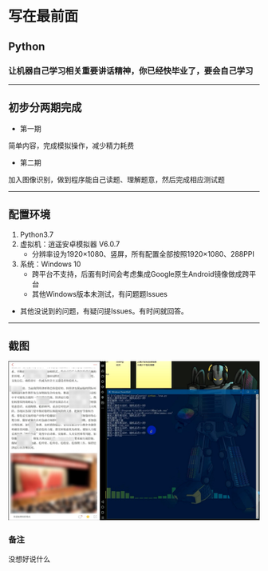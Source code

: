 # 写在最前面

## Python

### 让机器自己学习相关重要讲话精神，你已经快毕业了，要会自己学习

---

## 初步分两期完成

+ 第一期  

简单内容，完成模拟操作，减少精力耗费

+ 第二期  

加入图像识别，做到程序能自己读题、理解题意，然后完成相应测试题

---

## 配置环境  

1. Python3.7  
2. 虚拟机：逍遥安卓模拟器 V6.0.7  
    + 分辨率设为1920×1080、竖屏，所有配置全部按照1920×1080、288PPI
3. 系统：Windows 10  
    + 跨平台不支持，后面有时间会考虑集成Google原生Android镜像做成跨平台  
    + 其他Windows版本未测试，有问题题Issues

+ 其他没说到的问题，有疑问提Issues。有时间就回答。  

---  

## 截图

![screenshot](./screenshot/screenshot.jpg)  

### 备注

没想好说什么